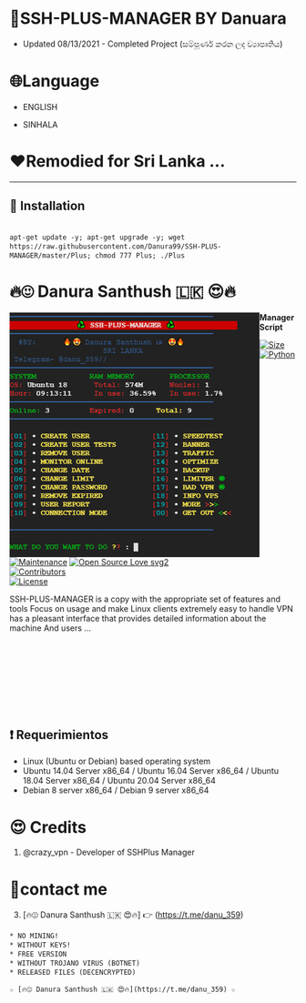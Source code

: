# 🤖SSH-PLUS-MANAGER BY Danuara

* Updated 08/13/2021 - Completed Project (සම්පූර්ණ කරන ලද ව්‍යාපෘතිය)


# 🌐Language

* ENGLISH
 
* SINHALA

# ❤️Remodied for Sri Lanka ...

-------------------------------------------------------------------------------

## :book: Installation
```

apt-get update -y; apt-get upgrade -y; wget https://raw.githubusercontent.com/Danura99/SSH-PLUS-MANAGER/master/Plus; chmod 777 Plus; ./Plus

```

# 🔥😍 Danura Santhush 🇱🇰 😍🔥

<img align="left" src="https://github.com/Danura99/SSH-PLUS-MANAGER/blob/master/images/SSH-PLUS-MANAGER.png" />

**Manager Script**

[![Size](https://img.shields.io/github/repo-size/sbatrow/DARKSSH-MANAGER?style=flat-square&color=green)](https://github.com/Danura99/SSH-PLUS-MANAGER)   
[![Python](https://img.shields.io/badge/Python-v3.9-blue)](https://www.python.org/)
[![Maintenance](https://img.shields.io/badge/Maintained%3F-yes-green.svg)](https://github.com/Danura99/SSH-PLUS-MANAGER/graphs/commit-activity)
[![Open Source Love svg2](https://badges.frapsoft.com/os/v2/open-source.svg?v=103)](https://github.com/Danura99/SSH-PLUS-MANAGER)   
[![Contributors](https://img.shields.io/github/contributors/TeamUltroid/Ultroid?style=flat-square&color=green)]()        
[![License](https://img.shields.io/badge/License-GPL-blue)](https://github.com/Danura99/SSH-PLUS-MANAGER/blob/master/LICENSE)

 SSH-PLUS-MANAGER is a copy with the appropriate set of features and tools Focus on usage and make Linux clients extremely easy to handle
                 VPN has a pleasant interface that provides detailed information about the machine And users ...
    <br/>
    <br/>
    <br/>
    <br/>
    <br/>
    <br/>
    <br/>
    <br/>
    <br/>
## :heavy_exclamation_mark: Requerimientos

* Linux (Ubuntu or Debian) based operating system
* Ubuntu 14.04 Server x86_64 / Ubuntu 16.04 Server x86_64 / Ubuntu 18.04 Server x86_64 / Ubuntu 20.04 Server x86_64
* Debian 8 server x86_64 / Debian 9 server x86_64



# 😍 Credits

1. @crazy_vpn - Developer of SSHPlus Manager

# 🏃‍contact me

3. [🔥😍 Danura Santhush 🇱🇰 😍🔥] 👉 (https://t.me/danu_359) 

```
* NO MINING!
* WITHOUT KEYS!
* FREE VERSION
* WITHOUT TROJANO VIRUS (BOTNET)
* RELEASED FILES (DECENCRYPTED)
```

```
☆ [🔥😍 Danura Santhush 🇱🇰 😍🔥](https://t.me/danu_359) ☆
```
